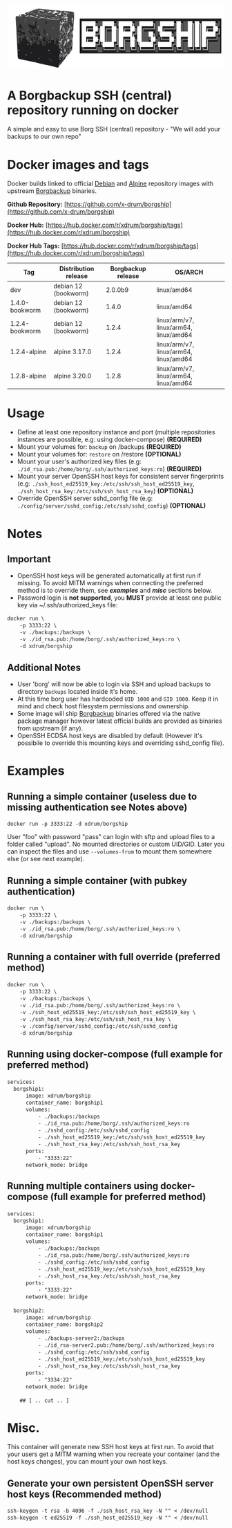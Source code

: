 ![Borgship logo](https://raw.githubusercontent.com/x-drum/borgship/main/files/borgship-banner.png "borgship")

# A Borgbackup SSH (central) repository running on docker

A simple and easy to use Borg SSH (central) repository - "We will add your backups to our own repo"

# Docker images and tags

Docker builds linked to official [Debian](https://hub.docker.com/_/debian/) and [Alpine](https://hub.docker.com/_/alpine/) repository images with upstream [Borgbackup](https://www.borgbackup.org/) binaries.

**Github Repository:**  [https://github.com/x-drum/borgship](https://github.com/x-drum/borgship)

**Docker Hub:**  [https://hub.docker.com/r/xdrum/borgship/tags](https://hub.docker.com/r/xdrum/borgship)

**Docker Hub Tags:**  [https://hub.docker.com/r/xdrum/borgship/tags](https://hub.docker.com/r/xdrum/borgship/tags)


| Tag           | Distribution release | Borgbackup release | OS/ARCH
|---------------|----------------------|--------------------|--------------
|dev            | debian 12 (bookworm) | 2.0.0b9            | linux/amd64
|1.4.0-bookworm | debian 12 (bookworm) | 1.4.0              | linux/amd64
|1.2.4-bookworm | debian 12 (bookworm) | 1.2.4              | linux/arm/v7, linux/arm64, linux/amd64
|1.2.4-alpine   | alpine 3.17.0        | 1.2.4              | linux/arm/v7, linux/arm64, linux/amd64
|1.2.8-alpine   | alpine 3.20.0        | 1.2.8              | linux/arm/v7, linux/arm64, linux/amd64 

# Usage

- Define at least one repository instance and port (multiple repositories instances are possible, e.g: using docker-compose) **(REQUIRED)**
- Mount your volumes for: `backup` on /backups **(REQUIRED)**
- Mount your volumes for: `restore` on /restore **(OPTIONAL)**
- Mount your user's authorized key files (e.g: `./id_rsa.pub:/home/borg/.ssh/authorized_keys:ro`) **(REQUIRED)**
- Mount your server OpenSSH host keys for consistent server fingerprints (e.g: `./ssh_host_ed25519_key:/etc/ssh/ssh_host_ed25519_key`, `./ssh_host_rsa_key:/etc/ssh/ssh_host_rsa_key`)  **(OPTIONAL)**
- Override OpenSSH server sshd_config file (e.g: `./config/server/sshd_config:/etc/ssh/sshd_config`) **(OPTIONAL)**

# Notes
## Important
- OpenSSH host keys will be generated automatically at first run if missing. To avoid MITM warnings when connecting the preferred method is to override them, see ***examples*** and ***misc*** sections below.
- Password login is **not supported**, you **MUST** provide at least one public key via ~/.ssh/authorized_keys file:
```
docker run \
    -p 3333:22 \
    -v ./backups:/backups \
    -v ./id_rsa.pub:/home/borg/.ssh/authorized_keys:ro \
    -d xdrum/borgship
```
## Additional Notes
- User 'borg' will now be able to login via SSH and upload backups to directory `backups` located inside it's home.
- At this time borg user has hardcoded `UID 1000` and `GID 1000`. Keep it in mind and check host filesystem permissions and ownership.
- Some image will ship [Borgbackup](https://www.borgbackup.org/) binaries offered via the native package manager however latest official builds are provided as binaries from upstream (if any).
- OpenSSH ECDSA host keys are disabled by default (However it's possibile to override this mounting keys and overriding sshd_config file).

# Examples

## Running a simple container (useless due to missing authentication see Notes above)

```
docker run -p 3333:22 -d xdrum/borgship 
```

User "foo" with password "pass" can login with sftp and upload files to a folder called "upload". No mounted directories or custom UID/GID. Later you can inspect the files and use `--volumes-from` to mount them somewhere else (or see next example).

## Running a simple container (with pubkey authentication)

```
docker run \
    -p 3333:22 \
    -v ./backups:/backups \
    -v ./id_rsa.pub:/home/borg/.ssh/authorized_keys:ro \
    -d xdrum/borgship
```

## Running a container with full override (preferred method)

```
docker run \
    -p 3333:22 \
    -v ./backups:/backups \
    -v ./id_rsa.pub:/home/borg/.ssh/authorized_keys:ro \
    -v ./ssh_host_ed25519_key:/etc/ssh/ssh_host_ed25519_key \
    -v ./ssh_host_rsa_key:/etc/ssh/ssh_host_rsa_key \
    -v ./config/server/sshd_config:/etc/ssh/sshd_config
    -d xdrum/borgship
```

## Running using docker-compose (full example for preferred method)

```
services:
  borgship1:
      image: xdrum/borgship
      container_name: borgship1
      volumes:
          - ./backups:/backups
          - ./id_rsa.pub:/home/borg/.ssh/authorized_keys:ro
          - ./sshd_config:/etc/ssh/sshd_config
          - ./ssh_host_ed25519_key:/etc/ssh/ssh_host_ed25519_key
          - ./ssh_host_rsa_key:/etc/ssh/ssh_host_rsa_key
      ports:
          - "3333:22"
      network_mode: bridge
```
## Running multiple containers using docker-compose (full example for preferred method)

```
services:
  borgship1:
      image: xdrum/borgship
      container_name: borgship1
      volumes:
          - ./backups:/backups
          - ./id_rsa.pub:/home/borg/.ssh/authorized_keys:ro
          - ./sshd_config:/etc/ssh/sshd_config
          - ./ssh_host_ed25519_key:/etc/ssh/ssh_host_ed25519_key
          - ./ssh_host_rsa_key:/etc/ssh/ssh_host_rsa_key
      ports:
          - "3333:22"
      network_mode: bridge

  borgship2:
      image: xdrum/borgship
      container_name: borgship2
      volumes:
          - ./backups-server2:/backups
          - ./id_rsa-server2.pub:/home/borg/.ssh/authorized_keys:ro
          - ./sshd_config:/etc/ssh/sshd_config
          - ./ssh_host_ed25519_key:/etc/ssh/ssh_host_ed25519_key
          - ./ssh_host_rsa_key:/etc/ssh/ssh_host_rsa_key
      ports:
          - "3334:22"
      network_mode: bridge

    ## [ .. cut .. ]
```

# Misc.

This container will generate new SSH host keys at first run. To avoid that your users get a MITM warning when you recreate your container (and the host keys changes), you can mount your own host keys.


## Generate your own persistent OpenSSH server host keys (Recommended method)
```
ssh-keygen -t rsa -b 4096 -f ./ssh_host_rsa_key -N "" < /dev/null
ssh-keygen -t ed25519 -f ./ssh_host_ed25519_key -N "" < /dev/null
```
